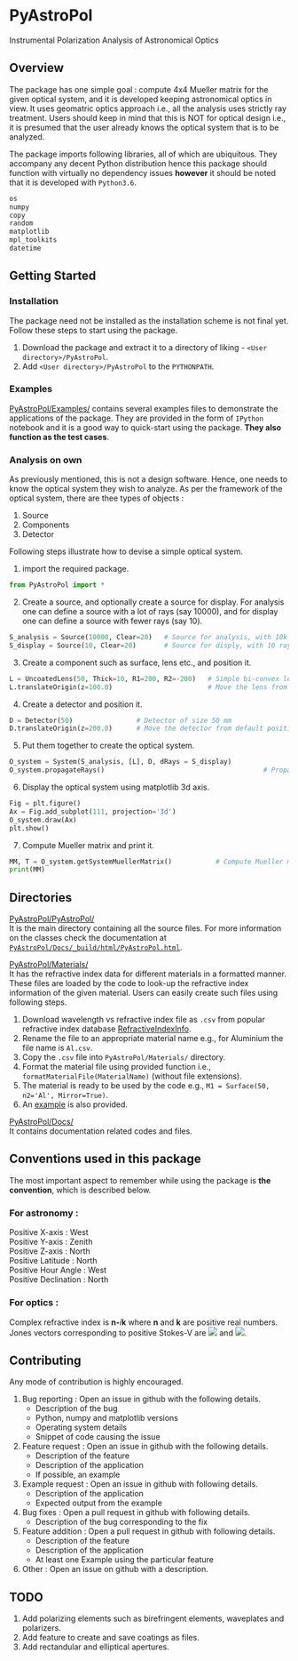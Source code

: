 # PyAstroPol
Instrumental Polarization Analysis of Astronomical Optics

## Overview
The package has one simple goal : compute 4x4 Mueller matrix for the given optical system, and it is developed keeping astronomical optics in view.
It uses geomatric optics approach i.e., all the analysis uses strictly ray treatment. Users should keep in mind that this is NOT for optical design i.e., it is presumed that the user already knows the optical system that is to be analyzed.

The package imports following libraries, all of which are ubiquitous. They accompany any decent Python distribution hence this package should function with virtually no dependency issues __however__ it should be noted that it is developed with `Python3.6`.
```python
os
numpy
copy
random
matplotlib
mpl_toolkits
datetime
```

## Getting Started

### Installation

The package need not be installed as the installation scheme is not final yet. Follow these steps to start using the package.

1. Download the package and extract it to a directory of liking - `<User directory>/PyAstroPol`.  
2. Add `<User directory>/PyAstroPol` to the `PYTHONPATH`.  

### Examples

[PyAstroPol/Examples/](https://github.com/hemanthpruthvi/PyAstroPol/tree/master/Examples) contains several examples files to demonstrate the applications of the package. They are provided in the form of `IPython` notebook and it is a good way to quick-start using the package. __They also function as the test cases__. 

### Analysis on own

As previously mentioned, this is not a design software. Hence, one needs to know the optical system they wish to analyze. As per the framework of the optical system, there are thee types of objects :
1. Source  
2. Components  
3. Detector   

Following steps illustrate how to devise a simple optical system.  
1. import the required package.
```python
from PyAstroPol import * 
```  
2. Create a source, and optionally create a source for display. For analysis one can define a source with a lot of rays (say 10000), and for display one can define a source with fewer rays (say 10).  
```python
S_analysis = Source(10000, Clear=20)   # Source for analysis, with 10k rays and 20 mm size
S_display = Source(10, Clear=20)       # Source for disply, with 10 rays and 20 mm size
```  
3. Create a component such as surface, lens etc., and position it. 
```python
L = UncoatedLens(50, Thick=10, R1=200, R2=-200)   # Simple bi-convex lens of 50 mm size
L.translateOrigin(z=100.0)                        # Move the lens from default position (origin)
```  
4. Create a detector and position it.
```python
D = Detector(50)                # Detector of size 50 mm
D.translateOrigin(z=200.0)      # Move the detector from default position (origin)
```  
5. Put them together to create the optical system.
```python
O_system = System(S_analysis, [L], D, dRays = S_display)
O_system.propagateRays()                                        # Propagate rays in the optical system
```  
6. Display the optical system using matplotlib 3d axis.
```python
Fig = plt.figure()
Ax = Fig.add_subplot(111, projection='3d')
O_system.draw(Ax)
plt.show()
```  
7. Compute Mueller matrix and print it.
```python
MM, T = O_system.getSystemMuellerMatrix()           # Compute Mueller matrix for the system
print(MM)
```  
## Directories

[PyAstroPol/PyAstroPol/](https://github.com/hemanthpruthvi/PyAstroPol/tree/master/PyAstroPol)  
It is the main directory containing all the source files. For more information on the classes check the documentation at [`PyAstroPol/Docs/_build/html/PyAstroPol.html`](https://github.com/hemanthpruthvi/PyAstroPol/blob/master/Docs/_build/html/PyAstroPol.html).

[PyAstroPol/Materials/](https://github.com/hemanthpruthvi/PyAstroPol/tree/master/Materials)  
It has the refractive index data for different materials in a formatted manner. These files are loaded by the code to look-up the refractive index information of the given material. Users can easily create such files using following steps.
1. Download wavelength vs refractive index file as `.csv` from popular refractive index database [RefractiveIndexInfo](https://refractiveindex.info/).
2. Rename the file to an appropriate material name e.g., for Aluminium the file name is `Al.csv`.
3. Copy the `.csv` file into `PyAstroPol/Materials/` directory.
4. Format the material file using provided function i.e., `formatMaterialFile(MaterialName)` (without file extensions).
5. The material is ready to be used by the code e.g., `M1 = Surface(50, n2='Al', Mirror=True)`.
6. An [example](https://github.com/hemanthpruthvi/PyAstroPol/blob/master/Examples/09_FormatMaterialFile.ipynb) is also provided.

[PyAstroPol/Docs/](https://github.com/hemanthpruthvi/PyAstroPol/tree/master/Docs)  
It contains documentation related codes and files.  

## Conventions used in this package  
The most important aspect to remember while using the package is __the convention__, which is described below. 
### For astronomy : 
Positive X-axis : West  
Positive Y-axis : Zenith  
Positive Z-axis : North  
Positive Latitude : North  
Positive Hour Angle : West  
Positive Declination : North  
### For optics : 
Complex refractive index is __n-__*i*__k__ where __n__ and __k__ are positive real numbers.    
Jones vectors corresponding to positive Stokes-V are <img src="https://render.githubusercontent.com/render/math?math=\frac{1}{\sqrt 2} \begin{bmatrix} 1 \\ 0 \end{bmatrix}"> and <img src="https://render.githubusercontent.com/render/math?math=\frac{1}{\sqrt 2} \begin{bmatrix} 0 \\ -i \end{bmatrix}">. 

## Contributing
Any mode of contribution is highly encouraged.
1. Bug reporting : Open an issue in github with the following details.
    - Description of the bug
    - Python, numpy and matplotlib versions
    - Operating system details
    - Snippet of code causing the issue
2. Feature request : Open an issue in github with the following details.
    - Description of the feature
    - Description of the application
    - If possible, an example
3. Example request : Open an issue in github with following details.
    - Description of the application
    - Expected output from the example
4. Bug fixes : Open a pull request in github with following details.
    - Description of the bug corresponding to the fix
5. Feature addition : Open a pull request in github with following details.
    - Description of the feature
    - Description of the application
    - At least one Example using the particular feature
6. Other : Open an issue on github with a description.
## TODO
1. Add polarizing elements such as birefringent elements, waveplates and polarizers.
2. Add feature to create and save coatings as files.
3. Add rectandular and elliptical apertures.